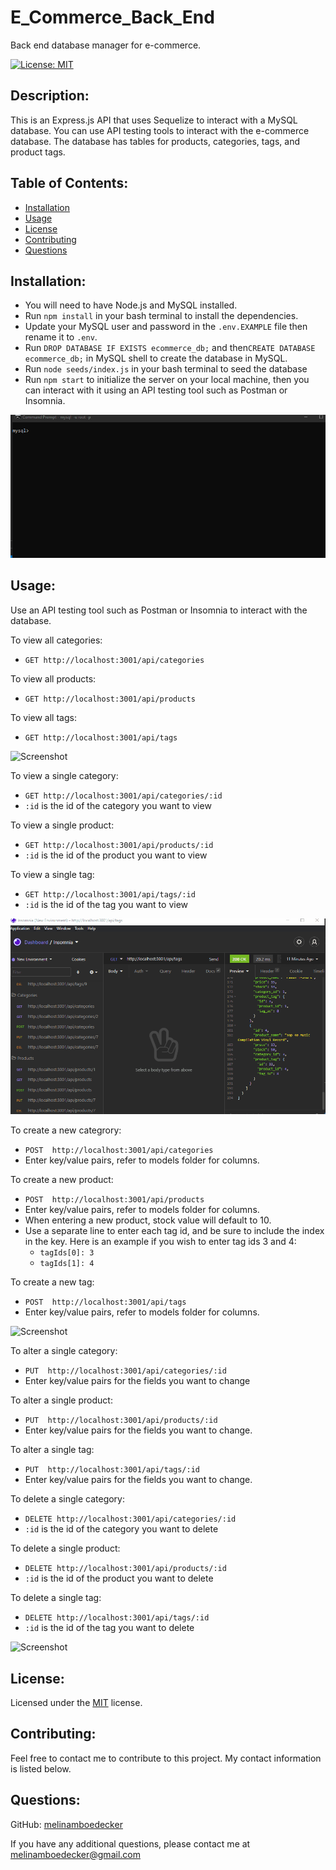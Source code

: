 # E_Commerce_Back_End
Back end database manager for e-commerce.  

[![License: MIT](https://img.shields.io/badge/License-MIT-yellow.svg)](https://opensource.org/licenses/MIT) 

## Description: 
This is an Express.js API that uses Sequelize to interact with a MySQL database. You can use API testing tools to interact with the e-commerce database. The database has tables for products, categories, tags, and product tags.

## Table of Contents: 
* [Installation](#installation)
* [Usage](#usage) 
* [License](#license) 
* [Contributing](#contributing) 
* [Questions](#questions) 

## Installation: 
* You will need to have Node.js and MySQL installed. 
* Run ```npm install``` in your bash terminal to install the dependencies.
* Update your MySQL user and password in the ``` .env.EXAMPLE ``` file then rename it to ``` .env ```. 
* Run ```DROP DATABASE IF EXISTS ecommerce_db;``` and then```CREATE DATABASE ecommerce_db;``` in MySQL shell to create the database in MySQL. 
* Run ```node seeds/index.js``` in your bash terminal to seed the database
* Run ```npm start``` to initialize the server on your local machine, then you can interact with it using an API testing tool such as Postman or Insomnia.  

![Screenshot](assets/databaseCreateSeedandStartServer.gif)

## Usage: 
  
Use an API testing tool such as Postman or Insomnia to interact with the database.  
 
To view all categories:
  * ```GET http://localhost:3001/api/categories```

To view all products:
  * ```GET http://localhost:3001/api/products```

To view all tags:
  * ```GET http://localhost:3001/api/tags```

![Screenshot](assets/GETroutes_all.gif)

To view a single category:
  * ```GET http://localhost:3001/api/categories/:id```
  * ```:id``` is the id of the category you want to view

To view a single product: 
  * ```GET http://localhost:3001/api/products/:id```
  * ```:id``` is the id of the product you want to view

To view a single tag:
  * ```GET http://localhost:3001/api/tags/:id```
  * ```:id``` is the id of the tag you want to view

![Screenshot](assets/GETroutes_individual.gif)

To create a new categrory:
  * ```POST  http://localhost:3001/api/categories```
  * Enter key/value pairs, refer to models folder for columns.

To create a new product:
  * ```POST  http://localhost:3001/api/products```
  * Enter key/value pairs, refer to models folder for columns.
  * When entering a new product, stock value will default to 10.
  * Use a separate line to enter each tag id, and be sure to include the index in the key. Here is an example if you wish to enter tag ids 3 and 4:
     * ```tagIds[0]: 3```
     * ```tagIds[1]: 4```

To create a new tag:
  * ```POST  http://localhost:3001/api/tags```
  * Enter key/value pairs, refer to models folder for columns.

![Screenshot](assets/POSTroutes.gif)

To alter a single category:
  * ```PUT  http://localhost:3001/api/categories/:id```
  * Enter key/value pairs for the fields you want to change

To alter a single product:
  * ```PUT  http://localhost:3001/api/products/:id```
  * Enter key/value pairs for the fields you want to change.

To alter a single tag:
  * ```PUT  http://localhost:3001/api/tags/:id```
  * Enter key/value pairs for the fields you want to change.

To delete a single category:
  * ```DELETE http://localhost:3001/api/categories/:id```
  *  ```:id``` is the id of the category you want to delete

To delete a single product:
  * ```DELETE http://localhost:3001/api/products/:id```
  *  ```:id``` is the id of the product you want to delete

To delete a single tag:
  * ```DELETE http://localhost:3001/api/tags/:id```
  *  ```:id``` is the id of the tag you want to delete

![Screenshot](assets/e_commerce_backend.gif)


## License: 
Licensed under the [MIT](https://opensource.org/licenses/MIT) license. 

## Contributing: 
Feel free to contact me to contribute to this project. My contact information is listed below.

## Questions: 
GitHub: [melinamboedecker](https://github.com/melinamboedecker) 

If you have any additional questions, please contact me at melinamboedecker@gmail.com